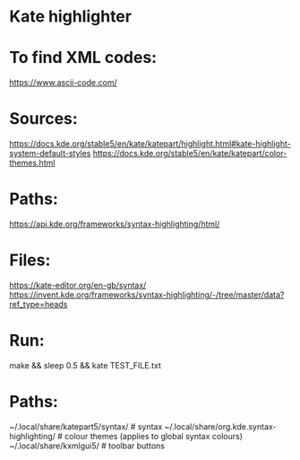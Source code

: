 # Kate highlighter

# To find XML codes:
https://www.ascii-code.com/

# Sources:
https://docs.kde.org/stable5/en/kate/katepart/highlight.html#kate-highlight-system-default-styles
https://docs.kde.org/stable5/en/kate/katepart/color-themes.html

# Paths:
https://api.kde.org/frameworks/syntax-highlighting/html/

# Files:
https://kate-editor.org/en-gb/syntax/
https://invent.kde.org/frameworks/syntax-highlighting/-/tree/master/data?ref_type=heads

# Run:
make && sleep 0.5 && kate TEST_FILE.txt

# Paths:
~/.local/share/katepart5/syntax/ # syntax
~/.local/share/org.kde.syntax-highlighting/ # colour themes (applies to global syntax colours)
~/.local/share/kxmlgui5/ # toolbar buttons
